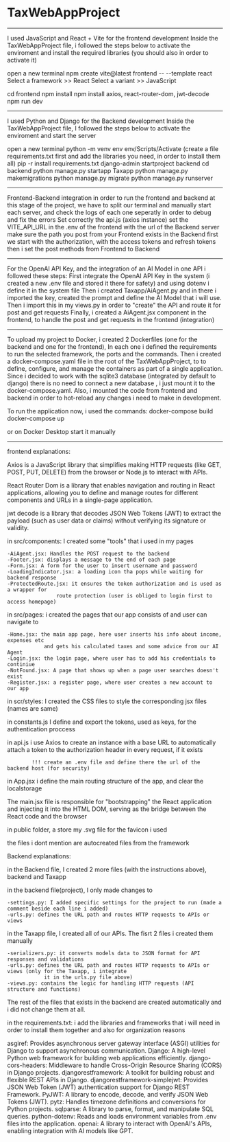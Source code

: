 # TaxWebAppProject

------------------------------------------------------------------------------------------------------

I used JavaScript and React + Vite for the frontend development 
Inside the TaxWebAppProject file, i followed the steps below to activate the enviroment
and install the required libraries (you should also in order to activate it)

open a new terminal
npm create vite@latest frontend -- --template react
Select a framework >> React
Select a variant >> JavaScript

cd frontend
npm install 
npm install axios, react-router-dom, jwt-decode
npm run dev 

---------------------------------------------------------------------------------------------------------

I used Python and Django for the Backend development
Inside the TaxWebAppProject file, I followed the steps below to activate the enviroment and 
start the server

open a new terminal
python -m venv env
env/Scripts/Activate
(create a file requirements.txt first and add the libraries you need, in order to install them all)
pip -r install requirements.txt 
django-admin startproject backend
cd backend
python manage.py startapp Taxapp
python manage.py makemigrations
python manage.py migrate
python manage.py runserver

---------------------------------------------------------------------------------------------------------------

Frontend-Backend integration
in order to run the frontend and backend at this stage of the project, we have to split our terminal
and manually start each server, and check the logs of each one seperatly in order to debug and fix the errors
Set correctly the api.js (axios instance) 
set the VITE_API_URL in the .env of the frontend with the url of the Backend server 
make sure the path you post from your Frontend exists in the Backend 
first we start with the authorization, with the access tokens and refresh tokens
then i set the post methods from Frontend to Backend

-----------------------------------------------------------------------------------------------------------------

For the OpenAI API Key, and the integration of an AI Model in one API i followed these steps:
First integrate the OpenAI API Key in the system (i created a new .env file and stored it there for safety) 
and using dotenv i define it in the system file
Then i created Taxapp/AiAgent.py and in there i imported the key, created the prompt and define the AI Model
that i will use. 
Then i import this in my views.py in order to "create" the API and route it for post and get requests 
Finally, i created a AiAgent.jsx component in the frontend, to handle the post and get requests in the frontend (integration)


------------------------------------------------------------------------------------------------------------

To upload my project to Docker, i created 2 Dockerfiles (one for the backend and one for the frontend),
In each one i defined the requirements to run the selected framework, the ports and the commands.
Then i created a docker-compose.yaml file in the root of the TaxWebAppProject, to  to define, configure, and manage the containers as part of a single application.
Since i decided to work with the sqlite3 database (integrated by default to django) there is no need to connect a new 
database , i just mount it to the docker-compose.yaml. Also, i mounted the code from frontend and backend in order to 
hot-reload any changes i need to make in development.

To run the application now, i used the commands:
docker-compose build
docker-compose up

or on Docker Desktop start it manually 

---------------------------------------------------------------------------------------------------------------------------


frontend explanations:

Axios is a JavaScript library that simplifies making HTTP requests (like GET, POST, PUT, DELETE) from the browser or Node.js to interact with APIs.

React Router Dom is a library that enables navigation and routing in React applications, allowing you to define and manage routes for different components and URLs in a single-page application.
 
jwt decode is a library that decodes JSON Web Tokens (JWT) to extract the payload (such as user data or claims) without verifying its signature or  validity.

in src/components: I created some "tools" that i used in my pages

    -AiAgent.jsx: Handles the POST request to the backend
    -Footer.jsx: displays a message to the end of each page
    -Form.jsx: A form for the user to insert username and password
    -LoadingIndicator.jsx: a loading icon tha pops while waiting for backend response
    -ProtectedRoute.jsx: it ensures the token authorization and is used as a wrapper for 
                    route protection (user is obliged to login first to access homepage)

in src/pages: i created the pages that our app consists of and user can navigate to

    -Home.jsx: the main app page, here user inserts his info about income, expenses etc 
                and gets his calculated taxes and some advice from our AI Agent
    -Login.jsx: the login page, where user has to add his credentials to continiue 
    -NotFound.jsx: A page that shows up when a page user searches doesn't exist
    -Register.jsx: a register page, where user creates a new account to our app


in scr/styles: I created the CSS files to style the corresponding jsx files (names are same)

in constants.js I define and export the tokens, used as keys, for the authentication proccess

in api.js i use Axios to create an instance with a base URL to automatically attach a token 
          to the authorization header in every request, if it exists

            !!! create an .env file and define there the url of the backend host (for security)

in App.jsx i define the main routing structure of the app, and clear the localstorage

The main.jsx file is responsible for "bootstrapping" the React application and injecting it into 
the HTML DOM, serving as the bridge between the React code and the browser

in public folder, a store my .svg file for the favicon i used  

the files i dont mention are autocreated files from the framework


Backend explanations:

in the Backend file, I created 2 more files (with the instructions above), backend and Taxapp

in the backend file(project), I only made changes to 

    -settings.py: I added specific settings for the project to run (made a comment beside each line i added)
    -urls.py: defines the URL path and routes HTTP requests to APIs or views

in the Taxapp file, I created all of our APIs. The fisrt 2 files i created them manually

    -serializers.py: it converts models data to JSON format for API responses and validations
    -urls.py: defines the URL path and routes HTTP requests to APIs or views (only for the Taxapp, i integrate 
                it in the urls.py file above)
    -views.py: contains the logic for handling HTTP requests (API structure and functions)

The rest of the files that exists in the backend are created automatically and i did not change them at all.

in the requirements.txt: i add the libraries and frameworks that i will need in order to install them together
                         and also for organization reasons

asgiref: Provides asynchronous server gateway interface (ASGI) utilities for Django to support asynchronous communication.
Django: A high-level Python web framework for building web applications efficiently.
django-cors-headers: Middleware to handle Cross-Origin Resource Sharing (CORS) in Django projects.
djangorestframework: A toolkit for building robust and flexible REST APIs in Django.
djangorestframework-simplejwt: Provides JSON Web Token (JWT) authentication support for Django REST Framework.
PyJWT: A library to encode, decode, and verify JSON Web Tokens (JWT).
pytz: Handles timezone definitions and conversions for Python projects.
sqlparse: A library to parse, format, and manipulate SQL queries.
python-dotenv: Reads and loads environment variables from .env files into the application.
openai: A library to interact with OpenAI's APIs, enabling integration with AI models like GPT.
